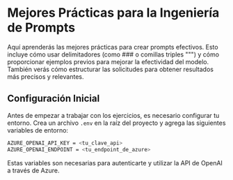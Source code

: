 # Mejores Prácticas para la Ingeniería de Prompts

Aquí aprenderás las mejores prácticas para crear prompts efectivos. Esto incluye cómo usar delimitadores (como ### o comillas triples """) y cómo proporcionar ejemplos previos para mejorar la efectividad del modelo. También verás cómo estructurar las solicitudes para obtener resultados más precisos y relevantes.


## Configuración Inicial

Antes de empezar a trabajar con los ejercicios, es necesario configurar tu entorno. Crea un archivo `.env` en la raíz del proyecto y agrega las siguientes variables de entorno:

```bash
AZURE_OPENAI_API_KEY = <tu_clave_api>
AZURE_OPENAI_ENDPOINT = <tu_endpoint_de_azure>
```
Estas variables son necesarias para autenticarte y utilizar la API de OpenAI a través de Azure.
